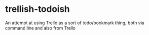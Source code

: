 # trellish-todoish
An attempt at using Trello as a sort of todo/bookmark thing, both via command line and also from Trello
